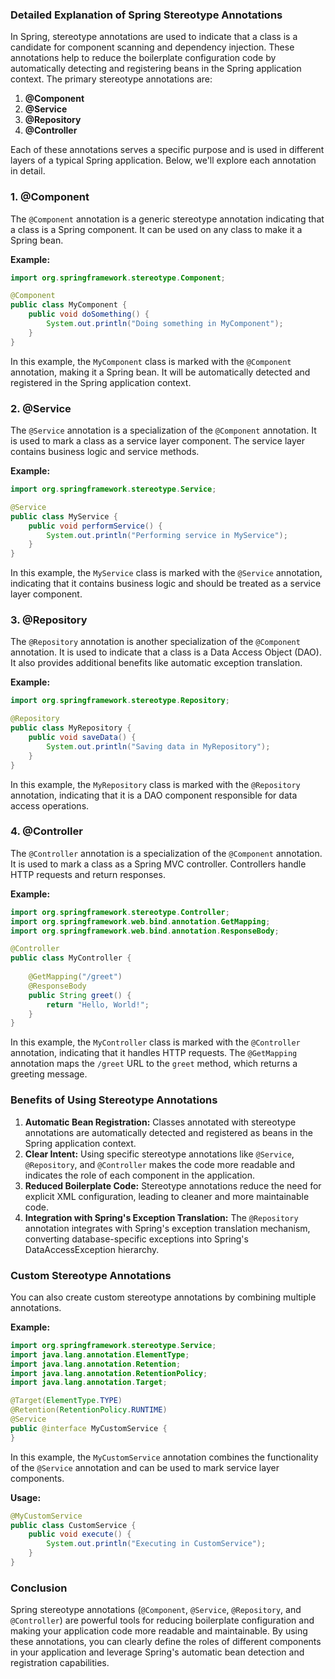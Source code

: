 ### Detailed Explanation of Spring Stereotype Annotations

In Spring, stereotype annotations are used to indicate that a class is a candidate for component scanning and dependency injection. These annotations help to reduce the boilerplate configuration code by automatically detecting and registering beans in the Spring application context. The primary stereotype annotations are:

1. **@Component**
2. **@Service**
3. **@Repository**
4. **@Controller**

Each of these annotations serves a specific purpose and is used in different layers of a typical Spring application. Below, we'll explore each annotation in detail.

### 1. @Component

The `@Component` annotation is a generic stereotype annotation indicating that a class is a Spring component. It can be used on any class to make it a Spring bean.

**Example:**

```java
import org.springframework.stereotype.Component;

@Component
public class MyComponent {
    public void doSomething() {
        System.out.println("Doing something in MyComponent");
    }
}
```

In this example, the `MyComponent` class is marked with the `@Component` annotation, making it a Spring bean. It will be automatically detected and registered in the Spring application context.

### 2. @Service

The `@Service` annotation is a specialization of the `@Component` annotation. It is used to mark a class as a service layer component. The service layer contains business logic and service methods.

**Example:**

```java
import org.springframework.stereotype.Service;

@Service
public class MyService {
    public void performService() {
        System.out.println("Performing service in MyService");
    }
}
```

In this example, the `MyService` class is marked with the `@Service` annotation, indicating that it contains business logic and should be treated as a service layer component.

### 3. @Repository

The `@Repository` annotation is another specialization of the `@Component` annotation. It is used to indicate that a class is a Data Access Object (DAO). It also provides additional benefits like automatic exception translation.

**Example:**

```java
import org.springframework.stereotype.Repository;

@Repository
public class MyRepository {
    public void saveData() {
        System.out.println("Saving data in MyRepository");
    }
}
```

In this example, the `MyRepository` class is marked with the `@Repository` annotation, indicating that it is a DAO component responsible for data access operations.

### 4. @Controller

The `@Controller` annotation is a specialization of the `@Component` annotation. It is used to mark a class as a Spring MVC controller. Controllers handle HTTP requests and return responses.

**Example:**

```java
import org.springframework.stereotype.Controller;
import org.springframework.web.bind.annotation.GetMapping;
import org.springframework.web.bind.annotation.ResponseBody;

@Controller
public class MyController {
    
    @GetMapping("/greet")
    @ResponseBody
    public String greet() {
        return "Hello, World!";
    }
}
```

In this example, the `MyController` class is marked with the `@Controller` annotation, indicating that it handles HTTP requests. The `@GetMapping` annotation maps the `/greet` URL to the `greet` method, which returns a greeting message.

### Benefits of Using Stereotype Annotations

1. **Automatic Bean Registration:** Classes annotated with stereotype annotations are automatically detected and registered as beans in the Spring application context.
2. **Clear Intent:** Using specific stereotype annotations like `@Service`, `@Repository`, and `@Controller` makes the code more readable and indicates the role of each component in the application.
3. **Reduced Boilerplate Code:** Stereotype annotations reduce the need for explicit XML configuration, leading to cleaner and more maintainable code.
4. **Integration with Spring's Exception Translation:** The `@Repository` annotation integrates with Spring's exception translation mechanism, converting database-specific exceptions into Spring's DataAccessException hierarchy.

### Custom Stereotype Annotations

You can also create custom stereotype annotations by combining multiple annotations.

**Example:**

```java
import org.springframework.stereotype.Service;
import java.lang.annotation.ElementType;
import java.lang.annotation.Retention;
import java.lang.annotation.RetentionPolicy;
import java.lang.annotation.Target;

@Target(ElementType.TYPE)
@Retention(RetentionPolicy.RUNTIME)
@Service
public @interface MyCustomService {
}
```

In this example, the `MyCustomService` annotation combines the functionality of the `@Service` annotation and can be used to mark service layer components.

**Usage:**

```java
@MyCustomService
public class CustomService {
    public void execute() {
        System.out.println("Executing in CustomService");
    }
}
```

### Conclusion

Spring stereotype annotations (`@Component`, `@Service`, `@Repository`, and `@Controller`) are powerful tools for reducing boilerplate configuration and making your application code more readable and maintainable. By using these annotations, you can clearly define the roles of different components in your application and leverage Spring's automatic bean detection and registration capabilities.